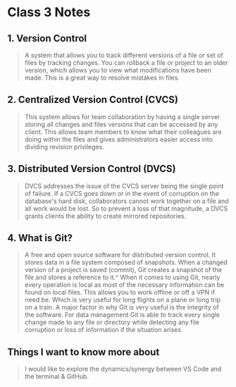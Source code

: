 # Class 3 Notes

## **1. Version Control**

> A system that allows you to track different versions of a file or set of files by tracking changes. You can rollback a file or project to an older version, which allows you to view what modifications have been made. This is a great way to resolve mistakes in files.

## **2. Centralized Version Control (CVCS)**

> This system allows for team collaboration by having a single server storing all changes and files versions that can be accessed by any client. This allows team members to know what their colleagues are doing within the files and gives administrators easier access into dividing revision privileges.

## **3. Distributed Version Control (DVCS)**

> DVCS addresses the issue of the CVCS server being the single point of failure. If a CVCS goes down or in the event of corruption on the database's hard disk, collaborators cannot work together on a file and all work would be lost. So to prevent a loss of that magnitude, a DVCS grants clients the ability to create mirrored repositories.

## **4. What is Git?**

> A free and open source software for distributed version control. It stores data in a file system composed of snapshots. When a changed version of a project is saved (commit), Git creates a snapshot of the file and stores a reference to it.^ When it comes to using Git, nearly every operation is local as most of the necessary information can be found on local files. This allows you to work offline or off a VPN if need be. Which is very useful for long flights on a plane or long trip on a train. A major factor in why Git is very useful is the integrity of the software. For data management Git is able to track every single change made to any file or directory while detecting any file corruption or loss of information if the situation arises.

## Things I want to know more about

> I would like to explore the dynamics/synergy between VS Code and the terminal & GitHub.
